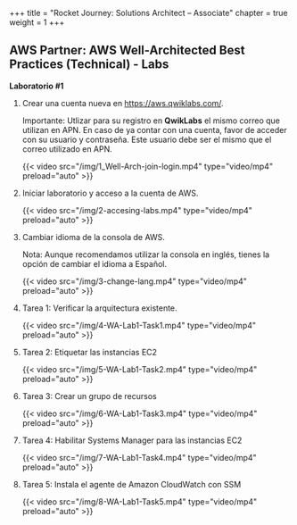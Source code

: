 +++ 
title = "Rocket Journey: Solutions Architect – Associate" 
chapter = true 
weight = 1 
+++

## AWS Partner: AWS Well-Architected Best Practices (Technical) - Labs

**Laboratorio #1**

1. Crear una cuenta nueva en <a href="https://aws.qwiklabs.com/" target="_blank">https://aws.qwiklabs.com/</a>.

	Importante: Utlizar para su registro en **QwikLabs** el mismo correo que utilizan en APN. En caso de ya contar con una cuenta, favor de acceder con su usuario y contraseña. Este usuario debe ser el mismo que el correo utilizado en APN.

	{{< video src="/img/1_Well-Arch-join-login.mp4" type="video/mp4" preload="auto" >}}

1. Iniciar laboratorio y acceso a la cuenta de AWS.

	{{< video src="/img/2-accesing-labs.mp4" type="video/mp4" preload="auto" >}}

1. Cambiar idioma de la consola de AWS.

	Nota: Aunque recomendamos utilizar la consola en inglés, tienes la opción de cambiar el idioma a Español.

	{{< video src="/img/3-change-lang.mp4" type="video/mp4" preload="auto" >}}

1. Tarea 1: Verificar la arquitectura existente.

	{{< video src="/img/4-WA-Lab1-Task1.mp4" type="video/mp4" preload="auto" >}}

1. Tarea 2: Etiquetar las instancias EC2

	{{< video src="/img/5-WA-Lab1-Task2.mp4" type="video/mp4" preload="auto" >}}

1. Tarea 3: Crear un grupo de recursos

	{{< video src="/img/6-WA-Lab1-Task3.mp4" type="video/mp4" preload="auto" >}}

1. Tarea 4: Habilitar Systems Manager para las instancias EC2

	{{< video src="/img/7-WA-Lab1-Task4.mp4" type="video/mp4" preload="auto" >}}

1. Tarea 5: Instala el agente de Amazon CloudWatch con SSM

	{{< video src="/img/8-WA-Lab1-Task5.mp4" type="video/mp4" preload="auto" >}}
